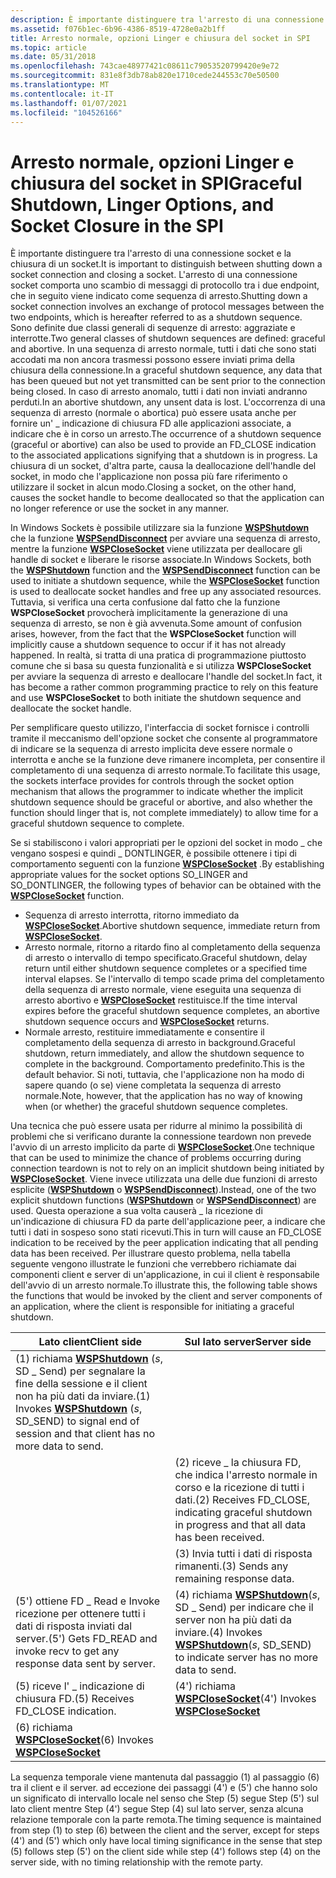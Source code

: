 ```yaml
---
description: È importante distinguere tra l'arresto di una connessione socket e la chiusura di un socket.
ms.assetid: f076b1ec-6b96-4386-8519-4728e0a2b1ff
title: Arresto normale, opzioni Linger e chiusura del socket in SPI
ms.topic: article
ms.date: 05/31/2018
ms.openlocfilehash: 743cae48977421c08611c79053520799420e9e72
ms.sourcegitcommit: 831e8f3db78ab820e1710cede244553c70e50500
ms.translationtype: MT
ms.contentlocale: it-IT
ms.lasthandoff: 01/07/2021
ms.locfileid: "104526166"
---
```

# <a name="graceful-shutdown-linger-options-and-socket-closure-in-the-spi"></a><span data-ttu-id="d37e0-103">Arresto normale, opzioni Linger e chiusura del socket in SPI</span><span class="sxs-lookup"><span data-stu-id="d37e0-103">Graceful Shutdown, Linger Options, and Socket Closure in the SPI</span></span>

<span data-ttu-id="d37e0-104">È importante distinguere tra l'arresto di una connessione socket e la chiusura di un socket.</span><span class="sxs-lookup"><span data-stu-id="d37e0-104">It is important to distinguish between shutting down a socket connection and closing a socket.</span></span> <span data-ttu-id="d37e0-105">L'arresto di una connessione socket comporta uno scambio di messaggi di protocollo tra i due endpoint, che in seguito viene indicato come sequenza di arresto.</span><span class="sxs-lookup"><span data-stu-id="d37e0-105">Shutting down a socket connection involves an exchange of protocol messages between the two endpoints, which is hereafter referred to as a shutdown sequence.</span></span> <span data-ttu-id="d37e0-106">Sono definite due classi generali di sequenze di arresto: aggraziate e interrotte.</span><span class="sxs-lookup"><span data-stu-id="d37e0-106">Two general classes of shutdown sequences are defined: graceful and abortive.</span></span> <span data-ttu-id="d37e0-107">In una sequenza di arresto normale, tutti i dati che sono stati accodati ma non ancora trasmessi possono essere inviati prima della chiusura della connessione.</span><span class="sxs-lookup"><span data-stu-id="d37e0-107">In a graceful shutdown sequence, any data that has been queued but not yet transmitted can be sent prior to the connection being closed.</span></span> <span data-ttu-id="d37e0-108">In caso di arresto anomalo, tutti i dati non inviati andranno perduti.</span><span class="sxs-lookup"><span data-stu-id="d37e0-108">In an abortive shutdown, any unsent data is lost.</span></span> <span data-ttu-id="d37e0-109">L'occorrenza di una sequenza di arresto (normale o abortica) può essere usata anche per fornire un' \_ indicazione di chiusura FD alle applicazioni associate, a indicare che è in corso un arresto.</span><span class="sxs-lookup"><span data-stu-id="d37e0-109">The occurrence of a shutdown sequence (graceful or abortive) can also be used to provide an FD\_CLOSE indication to the associated applications signifying that a shutdown is in progress.</span></span> <span data-ttu-id="d37e0-110">La chiusura di un socket, d'altra parte, causa la deallocazione dell'handle del socket, in modo che l'applicazione non possa più fare riferimento o utilizzare il socket in alcun modo.</span><span class="sxs-lookup"><span data-stu-id="d37e0-110">Closing a socket, on the other hand, causes the socket handle to become deallocated so that the application can no longer reference or use the socket in any manner.</span></span>

<span data-ttu-id="d37e0-111">In Windows Sockets è possibile utilizzare sia la funzione [**WSPShutdown**](/previous-versions/windows/desktop/legacy/ms742294(v=vs.85)) che la funzione [**WSPSendDisconnect**](/previous-versions/windows/desktop/legacy/ms742290(v=vs.85)) per avviare una sequenza di arresto, mentre la funzione [**WSPCloseSocket**](/previous-versions/windows/hardware/network/ff566273(v=vs.85)) viene utilizzata per deallocare gli handle di socket e liberare le risorse associate.</span><span class="sxs-lookup"><span data-stu-id="d37e0-111">In Windows Sockets, both the [**WSPShutdown**](/previous-versions/windows/desktop/legacy/ms742294(v=vs.85)) function and the [**WSPSendDisconnect**](/previous-versions/windows/desktop/legacy/ms742290(v=vs.85)) function can be used to initiate a shutdown sequence, while the [**WSPCloseSocket**](/previous-versions/windows/hardware/network/ff566273(v=vs.85)) function is used to deallocate socket handles and free up any associated resources.</span></span> <span data-ttu-id="d37e0-112">Tuttavia, si verifica una certa confusione dal fatto che la funzione **WSPCloseSocket** provocherà implicitamente la generazione di una sequenza di arresto, se non è già avvenuta.</span><span class="sxs-lookup"><span data-stu-id="d37e0-112">Some amount of confusion arises, however, from the fact that the **WSPCloseSocket** function will implicitly cause a shutdown sequence to occur if it has not already happened.</span></span> <span data-ttu-id="d37e0-113">In realtà, si tratta di una pratica di programmazione piuttosto comune che si basa su questa funzionalità e si utilizza **WSPCloseSocket** per avviare la sequenza di arresto e deallocare l'handle del socket.</span><span class="sxs-lookup"><span data-stu-id="d37e0-113">In fact, it has become a rather common programming practice to rely on this feature and use **WSPCloseSocket** to both initiate the shutdown sequence and deallocate the socket handle.</span></span>

<span data-ttu-id="d37e0-114">Per semplificare questo utilizzo, l'interfaccia di socket fornisce i controlli tramite il meccanismo dell'opzione socket che consente al programmatore di indicare se la sequenza di arresto implicita deve essere normale o interrotta e anche se la funzione deve rimanere incompleta, per consentire il completamento di una sequenza di arresto normale.</span><span class="sxs-lookup"><span data-stu-id="d37e0-114">To facilitate this usage, the sockets interface provides for controls through the socket option mechanism that allows the programmer to indicate whether the implicit shutdown sequence should be graceful or abortive, and also whether the function should linger that is, not complete immediately) to allow time for a graceful shutdown sequence to complete.</span></span>

<span data-ttu-id="d37e0-115">Se si stabiliscono i valori appropriati per le opzioni del socket in modo \_ che vengano sospesi e quindi \_ DONTLINGER, è possibile ottenere i tipi di comportamento seguenti con la funzione [**WSPCloseSocket**](/previous-versions/windows/hardware/network/ff566273(v=vs.85)) .</span><span class="sxs-lookup"><span data-stu-id="d37e0-115">By establishing appropriate values for the socket options SO\_LINGER and SO\_DONTLINGER, the following types of behavior can be obtained with the [**WSPCloseSocket**](/previous-versions/windows/hardware/network/ff566273(v=vs.85)) function.</span></span>

-   <span data-ttu-id="d37e0-116">Sequenza di arresto interrotta, ritorno immediato da [**WSPCloseSocket**](/previous-versions/windows/hardware/network/ff566273(v=vs.85)).</span><span class="sxs-lookup"><span data-stu-id="d37e0-116">Abortive shutdown sequence, immediate return from [**WSPCloseSocket**](/previous-versions/windows/hardware/network/ff566273(v=vs.85)).</span></span>
-   <span data-ttu-id="d37e0-117">Arresto normale, ritorno a ritardo fino al completamento della sequenza di arresto o intervallo di tempo specificato.</span><span class="sxs-lookup"><span data-stu-id="d37e0-117">Graceful shutdown, delay return until either shutdown sequence completes or a specified time interval elapses.</span></span> <span data-ttu-id="d37e0-118">Se l'intervallo di tempo scade prima del completamento della sequenza di arresto normale, viene eseguita una sequenza di arresto abortivo e [**WSPCloseSocket**](/previous-versions/windows/hardware/network/ff566273(v=vs.85)) restituisce.</span><span class="sxs-lookup"><span data-stu-id="d37e0-118">If the time interval expires before the graceful shutdown sequence completes, an abortive shutdown sequence occurs and [**WSPCloseSocket**](/previous-versions/windows/hardware/network/ff566273(v=vs.85)) returns.</span></span>
-   <span data-ttu-id="d37e0-119">Normale arresto, restituire immediatamente e consentire il completamento della sequenza di arresto in background.</span><span class="sxs-lookup"><span data-stu-id="d37e0-119">Graceful shutdown, return immediately, and allow the shutdown sequence to complete in the background.</span></span> <span data-ttu-id="d37e0-120">Comportamento predefinito.</span><span class="sxs-lookup"><span data-stu-id="d37e0-120">This is the default behavior.</span></span> <span data-ttu-id="d37e0-121">Si noti, tuttavia, che l'applicazione non ha modo di sapere quando (o se) viene completata la sequenza di arresto normale.</span><span class="sxs-lookup"><span data-stu-id="d37e0-121">Note, however, that the application has no way of knowing when (or whether) the graceful shutdown sequence completes.</span></span>

<span data-ttu-id="d37e0-122">Una tecnica che può essere usata per ridurre al minimo la possibilità di problemi che si verificano durante la connessione teardown non prevede l'avvio di un arresto implicito da parte di [**WSPCloseSocket**](/previous-versions/windows/hardware/network/ff566273(v=vs.85)).</span><span class="sxs-lookup"><span data-stu-id="d37e0-122">One technique that can be used to minimize the chance of problems occurring during connection teardown is not to rely on an implicit shutdown being initiated by [**WSPCloseSocket**](/previous-versions/windows/hardware/network/ff566273(v=vs.85)).</span></span> <span data-ttu-id="d37e0-123">Viene invece utilizzata una delle due funzioni di arresto esplicite ([**WSPShutdown**](/previous-versions/windows/desktop/legacy/ms742294(v=vs.85)) o [**WSPSendDisconnect**](/previous-versions/windows/desktop/legacy/ms742290(v=vs.85))).</span><span class="sxs-lookup"><span data-stu-id="d37e0-123">Instead, one of the two explicit shutdown functions ([**WSPShutdown**](/previous-versions/windows/desktop/legacy/ms742294(v=vs.85)) or [**WSPSendDisconnect**](/previous-versions/windows/desktop/legacy/ms742290(v=vs.85))) are used.</span></span> <span data-ttu-id="d37e0-124">Questa operazione a sua volta causerà \_ la ricezione di un'indicazione di chiusura FD da parte dell'applicazione peer, a indicare che tutti i dati in sospeso sono stati ricevuti.</span><span class="sxs-lookup"><span data-stu-id="d37e0-124">This in turn will cause an FD\_CLOSE indication to be received by the peer application indicating that all pending data has been received.</span></span> <span data-ttu-id="d37e0-125">Per illustrare questo problema, nella tabella seguente vengono illustrate le funzioni che verrebbero richiamate dai componenti client e server di un'applicazione, in cui il client è responsabile dell'avvio di un arresto normale.</span><span class="sxs-lookup"><span data-stu-id="d37e0-125">To illustrate this, the following table shows the functions that would be invoked by the client and server components of an application, where the client is responsible for initiating a graceful shutdown.</span></span>

| <span data-ttu-id="d37e0-126">Lato client</span><span class="sxs-lookup"><span data-stu-id="d37e0-126">Client side</span></span>                                                                                                                         | <span data-ttu-id="d37e0-127">Sul lato server</span><span class="sxs-lookup"><span data-stu-id="d37e0-127">Server side</span></span>                                                                                                  |
|-------------------------------------------------------------------------------------------------------------------------------------|--------------------------------------------------------------------------------------------------------------|
| <span data-ttu-id="d37e0-128">(1) richiama [**WSPShutdown**](/previous-versions/windows/desktop/legacy/ms742294(v=vs.85)) (*s*, SD \_ Send) per segnalare la fine della sessione e il client non ha più dati da inviare.</span><span class="sxs-lookup"><span data-stu-id="d37e0-128">(1) Invokes [**WSPShutdown**](/previous-versions/windows/desktop/legacy/ms742294(v=vs.85)) (*s*, SD\_SEND) to signal end of session and that client has no more data to send.</span></span> |                                                                                                              |
|                                                                                                                                     | <span data-ttu-id="d37e0-129">(2) riceve \_ la chiusura FD, che indica l'arresto normale in corso e la ricezione di tutti i dati.</span><span class="sxs-lookup"><span data-stu-id="d37e0-129">(2) Receives FD\_CLOSE, indicating graceful shutdown in progress and that all data has been received.</span></span>        |
|                                                                                                                                     | <span data-ttu-id="d37e0-130">(3) Invia tutti i dati di risposta rimanenti.</span><span class="sxs-lookup"><span data-stu-id="d37e0-130">(3) Sends any remaining response data.</span></span>                                                                       |
| <span data-ttu-id="d37e0-131">(5') ottiene FD \_ Read e Invoke ricezione per ottenere tutti i dati di risposta inviati dal server.</span><span class="sxs-lookup"><span data-stu-id="d37e0-131">(5') Gets FD\_READ and invoke recv to get any response data sent by server.</span></span>                                                         | <span data-ttu-id="d37e0-132">(4) richiama [**WSPShutdown**](/previous-versions/windows/desktop/legacy/ms742294(v=vs.85))(*s*, SD \_ Send) per indicare che il server non ha più dati da inviare.</span><span class="sxs-lookup"><span data-stu-id="d37e0-132">(4) Invokes [**WSPShutdown**](/previous-versions/windows/desktop/legacy/ms742294(v=vs.85))(*s*, SD\_SEND) to indicate server has no more data to send.</span></span> |
| <span data-ttu-id="d37e0-133">(5) riceve l' \_ indicazione di chiusura FD.</span><span class="sxs-lookup"><span data-stu-id="d37e0-133">(5) Receives FD\_CLOSE indication.</span></span>                                                                                                  | <span data-ttu-id="d37e0-134">(4') richiama [ **WSPCloseSocket**](/previous-versions/windows/hardware/network/ff566273(v=vs.85))</span><span class="sxs-lookup"><span data-stu-id="d37e0-134">(4') Invokes [**WSPCloseSocket**](/previous-versions/windows/hardware/network/ff566273(v=vs.85))</span></span>                                                      |
| <span data-ttu-id="d37e0-135">(6) richiama [ **WSPCloseSocket**](/previous-versions/windows/hardware/network/ff566273(v=vs.85))</span><span class="sxs-lookup"><span data-stu-id="d37e0-135">(6) Invokes [**WSPCloseSocket**](/previous-versions/windows/hardware/network/ff566273(v=vs.85))</span></span>                                                                              |                                                                                                              |



 

<span data-ttu-id="d37e0-136">La sequenza temporale viene mantenuta dal passaggio (1) al passaggio (6) tra il client e il server. ad eccezione dei passaggi (4') e (5') che hanno solo un significato di intervallo locale nel senso che Step (5) segue Step (5') sul lato client mentre Step (4') segue Step (4) sul lato server, senza alcuna relazione temporale con la parte remota.</span><span class="sxs-lookup"><span data-stu-id="d37e0-136">The timing sequence is maintained from step (1) to step (6) between the client and the server, except for steps (4') and (5') which only have local timing significance in the sense that step (5) follows step (5') on the client side while step (4') follows step (4) on the server side, with no timing relationship with the remote party.</span></span>

 

 
